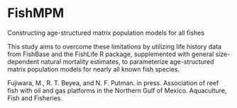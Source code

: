 # FishMPM
Constructing age-structured matrix population models for all fishes

This study aims to overcome these limitations by utilizing life history data from FishBase and the FishLife R package, supplemented with general size-dependent natural mortality estimates, to parameterize age-structured matrix population models for nearly all known fish species.

Fujiwara, M., R. T. Beyea, and N. F. Putman. in press. Association of reef fish with oil and gas platforms in the Northern Gulf of Mexico. Aquaculture, Fish and Fisheries.
